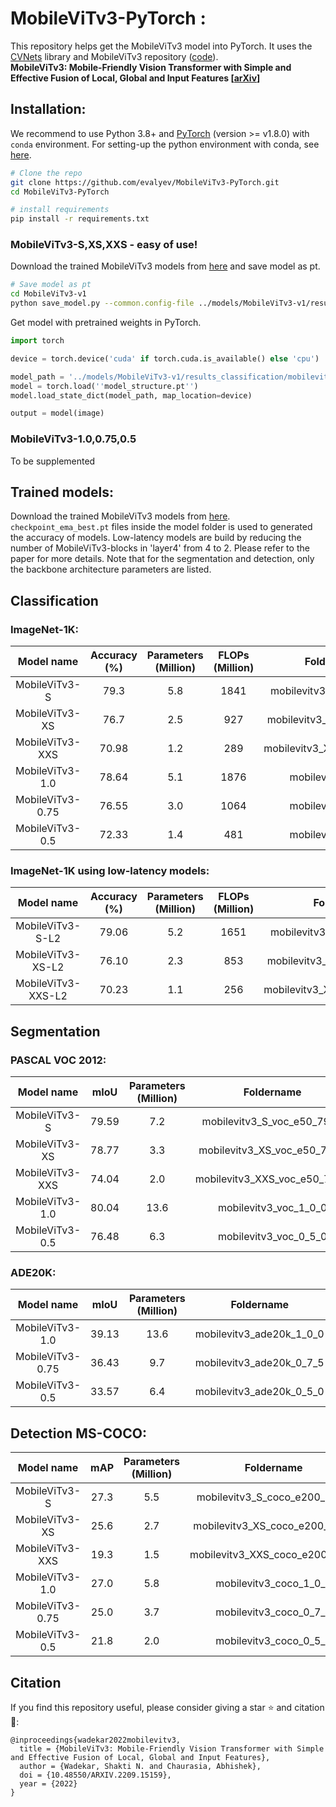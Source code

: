 # MobileViTv3-PyTorch : 
This repository helps get the MobileViTv3 model into PyTorch. It uses the [CVNets](https://arxiv.org/pdf/2206.02002.pdf) library and MobileViTv3 repository ([code](https://github.com/micronDLA/MobileViTv3)). <br>
<b>MobileViTv3: Mobile-Friendly Vision Transformer with Simple and Effective Fusion of Local, Global and Input Features [[arXiv](https://arxiv.org/abs/2209.15159)]</b>

## Installation:
We recommend to use Python 3.8+ and [PyTorch](https://pytorch.org) (version >= v1.8.0) with `conda` environment.
For setting-up the python environment with conda, see [here](https://conda.io/projects/conda/en/latest/user-guide/tasks/manage-environments.html).

```bash
# Clone the repo
git clone https://github.com/evalyev/MobileViTv3-PyTorch.git
cd MobileViTv3-PyTorch

# install requirements
pip install -r requirements.txt
```


### MobileViTv3\-S,XS,XXS - easy of use!
Download the trained MobileViTv3 models from [here](https://github.com/micronDLA/MobileViTv3/releases/tag/v1.0.0) and save model as pt.
```bash
# Save model as pt
cd MobileViTv3-v1
python save_model.py --common.config-file ../models/MobileViTv3-v1/results_classification/mobilevitv3_S_e300_7930/config.yaml (config path)
```
Get model with pretrained weights in PyTorch.
```python
import torch

device = torch.device('cuda' if torch.cuda.is_available() else 'cpu')

model_path = '../models/MobileViTv3-v1/results_classification/mobilevitv3_S_e300_7930/checkpoint_ema_best.pt'
model = torch.load(''model_structure.pt'')
model.load_state_dict(model_path, map_location=device)

output = model(image)
```


### MobileViTv3\-1.0,0.75,0.5
To be supplemented


## Trained models:

Download the trained MobileViTv3 models from [here](https://github.com/micronDLA/MobileViTv3/releases/tag/v1.0.0).
`checkpoint_ema_best.pt` files inside the model folder is used to generated the accuracy of models.
Low-latency models are build by reducing the number of MobileViTv3-blocks in 'layer4' from 4 to 2.
Please refer to the paper for more details.
Note that for the segmentation and detection, only the backbone architecture parameters are listed.

## Classification 

### ImageNet-1K:
| Model name | Accuracy (%) | Parameters (Million) | FLOPs (Million) | Foldername  |
| :---: | :---: | :---: | :---: | :---: |
| MobileViTv3\-S | 79.3 | 5.8 | 1841 | mobilevitv3\_S\_e300\_7930 |
| MobileViTv3\-XS | 76.7 | 2.5 | 927 | mobilevitv3\_XS\_e300\_7671 |
| MobileViTv3\-XXS | 70.98 | 1.2 | 289 | mobilevitv3\_XXS\_e300\_7098 |
| MobileViTv3\-1.0 | 78.64 | 5.1 | 1876 | mobilevitv3\_1\_0\_0 |
| MobileViTv3\-0.75 | 76.55 | 3.0 | 1064 | mobilevitv3\_0\_7\_5 |
| MobileViTv3\-0.5 | 72.33 | 1.4 | 481 | mobilevitv3\_0\_5\_0 |


### ImageNet-1K using low-latency models:
| Model name | Accuracy (%) | Parameters (Million) | FLOPs (Million) | Foldername  |
| :---: | :---: | :---: | :---: | :---: |
| MobileViTv3\-S-L2 | 79.06 | 5.2 | 1651 | mobilevitv3\_S\_L2\_e300\_7906 |
| MobileViTv3\-XS-L2 | 76.10 | 2.3 | 853 | mobilevitv3\_XS\_L2\_e300\_7610 |
| MobileViTv3\-XXS-L2 | 70.23 | 1.1 | 256 | mobilevitv3\_XXS\_L2\_e300\_7023 |

## Segmentation

### PASCAL VOC 2012:
| Model name | mIoU | Parameters (Million) | Foldername  |
| :---: | :---: | :---: | :---: |
| MobileViTv3\-S | 79.59 | 7.2 | mobilevitv3\_S\_voc\_e50\_7959 |
| MobileViTv3\-XS | 78.77 | 3.3 | mobilevitv3\_XS\_voc\_e50\_7877 |
| MobileViTv3\-XXS | 74.04 | 2.0 | mobilevitv3\_XXS\_voc\_e50\_7404 |
| MobileViTv3\-1.0 | 80.04 | 13.6 | mobilevitv3\_voc\_1\_0\_0 |
| MobileViTv3\-0.5 | 76.48 | 6.3 | mobilevitv3\_voc\_0\_5\_0 |

### ADE20K:
| Model name | mIoU | Parameters (Million) | Foldername  |
| :---: | :---: | :---: | :---: |
| MobileViTv3\-1.0 | 39.13 | 13.6 | mobilevitv3\_ade20k\_1\_0\_0 |
| MobileViTv3\-0.75 | 36.43 | 9.7 | mobilevitv3\_ade20k\_0\_7\_5  |
| MobileViTv3\-0.5 | 33.57 | 6.4 | mobilevitv3\_ade20k\_0\_5\_0 |

## Detection MS-COCO:
| Model name | mAP | Parameters (Million) | Foldername  |
| :---: | :---: | :---: | :---: |
| MobileViTv3\-S | 27.3 | 5.5 | mobilevitv3\_S\_coco\_e200\_2730 |
| MobileViTv3\-XS | 25.6 | 2.7 | mobilevitv3\_XS\_coco\_e200\_2560 |
| MobileViTv3\-XXS | 19.3 | 1.5 | mobilevitv3\_XXS\_coco\_e200\_1930 |
| MobileViTv3\-1.0 | 27.0 | 5.8 | mobilevitv3\_coco\_1\_0\_0 |
| MobileViTv3\-0.75 | 25.0 | 3.7 | mobilevitv3\_coco\_0\_7\_5 |
| MobileViTv3\-0.5 | 21.8 | 2.0 | mobilevitv3\_coco\_0\_5\_0 |


## Citation

If you find this repository useful, please consider giving a star :star: and citation :mega::
```
@inproceedings{wadekar2022mobilevitv3,
  title = {MobileViTv3: Mobile-Friendly Vision Transformer with Simple and Effective Fusion of Local, Global and Input Features},
  author = {Wadekar, Shakti N. and Chaurasia, Abhishek},
  doi = {10.48550/ARXIV.2209.15159},
  year = {2022}
}
```

